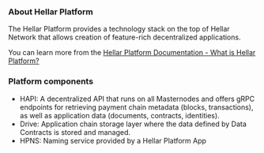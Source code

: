 ### About Hellar Platform

The Hellar Platform provides a technology stack on the top of Hellar Network that allows creation of feature-rich decentralized applications. 

You can learn more from the [Hellar Platform Documentation - What is Hellar Platform?](https://hellarplatform.readme.io/docs/introduction-what-is-hellar-platform)

### Platform components

- HAPI: A decentralized API that runs on all Masternodes and offers gRPC endpoints for retrieving payment chain metadata (blocks, transactions), as well as application data (documents, contracts, identities). 
- Drive: Application chain storage layer where the data defined by Data Contracts is stored and managed.
- HPNS: Naming service provided by a Hellar Platform App 

